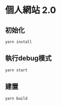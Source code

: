 # 個人網站 2.0

## 初始化

```shell
yarn install
```

## 執行debug模式

```shell
yarn start
```

## 建置

```shell
yarn build
```

